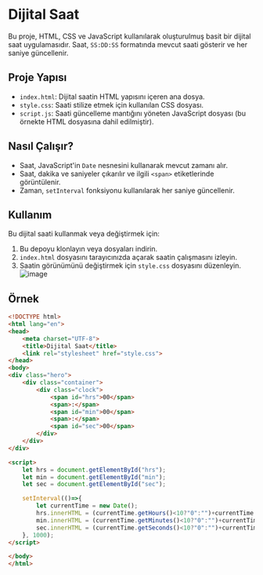 # Dijital Saat

Bu proje, HTML, CSS ve JavaScript kullanılarak oluşturulmuş basit bir dijital saat uygulamasıdır. Saat, `SS:DD:SS` formatında mevcut saati gösterir ve her saniye güncellenir.

## Proje Yapısı

- `index.html`: Dijital saatin HTML yapısını içeren ana dosya.
- `style.css`: Saati stilize etmek için kullanılan CSS dosyası.
- `script.js`: Saati güncelleme mantığını yöneten JavaScript dosyası (bu örnekte HTML dosyasına dahil edilmiştir).

## Nasıl Çalışır?

- Saat, JavaScript'in `Date` nesnesini kullanarak mevcut zamanı alır.
- Saat, dakika ve saniyeler çıkarılır ve ilgili `<span>` etiketlerinde görüntülenir.
- Zaman, `setInterval` fonksiyonu kullanılarak her saniye güncellenir.

## Kullanım

Bu dijital saati kullanmak veya değiştirmek için:

1. Bu depoyu klonlayın veya dosyaları indirin.
2. `index.html` dosyasını tarayıcınızda açarak saatin çalışmasını izleyin.
3. Saatin görünümünü değiştirmek için `style.css` dosyasını düzenleyin.
![image](https://github.com/user-attachments/assets/c45b6150-c300-4a51-a51f-3968c83e4bac)

## Örnek

```html
<!DOCTYPE html>
<html lang="en">
<head>
    <meta charset="UTF-8">
    <title>Dijital Saat</title>
    <link rel="stylesheet" href="style.css">
</head>
<body>
<div class="hero">
    <div class="container">
        <div class="clock">
            <span id="hrs">00</span>
            <span>:</span>
            <span id="min">00</span>
            <span>:</span>
            <span id="sec">00</span>
        </div>
    </div>
</div>

<script>
    let hrs = document.getElementById("hrs");
    let min = document.getElementById("min");
    let sec = document.getElementById("sec");

    setInterval(()=>{
        let currentTime = new Date();
        hrs.innerHTML = (currentTime.getHours()<10?"0":"")+currentTime.getHours()
        min.innerHTML = (currentTime.getMinutes()<10?"0":"")+currentTime.getMinutes()
        sec.innerHTML = (currentTime.getSeconds()<10?"0":"")+currentTime.getSeconds()
    }, 1000);
</script>

</body>
</html>







